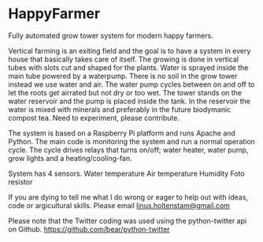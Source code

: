 # HappyFarmer
Fully automated grow tower system for modern happy farmers.

Vertical farming is an exiting field and the goal is to have a system in every house that basically takes care of itself. The growing is done in vertical tubes with slots cut and shaped for the plants. Water is sprayed inside the main tube powered by a waterpump. There is no soil in the grow tower instead we use water and air. The water pump cycles between on and off to let the roots get airrated but not dry or too wet. The tower stands on the water reservoir and the pump is placed inside the tank. In the reservoir the water is mixed with minerals and preferably in the future biodymanic compost tea. Need to experiment, please contribute.

The system is based on a Raspberry Pi platform and runs Apache and Python. The main code is monitoring the system and run a normal operation cycle. The cycle drives relays that turns on/off; water heater, water pump, grow lights and a heating/cooling-fan.

System has 4 sensors.
Water temperature
Air temperature
Humidity
Foto resistor

If you are dying to tell me what I do wrong or eager to help out with ideas, code or argicultural skills. 
Please email linus.holtenstam@gmail.com

Please note that the Twitter coding was used using the python-twitter api on Github.
https://github.com/bear/python-twitter


